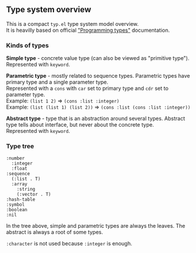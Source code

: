 ## Type system overview

This is a compact `typ.el` type system model overview.  
It is heavilly based on official ["Programming types"](https://www.gnu.org/software/emacs/manual/html_node/elisp/Programming-Types.html#Programming-Types) documentation.

### Kinds of types

**Simple type** - concrete value type (can also be viewed as "primitive type").  
Represented with `keyword`.

**Parametric type** - mostly related to sequence types.
Parametric types have primary type and a single parameter type.  
Represented with a `cons` with `car` set to primary type and `cdr`
set to parameter type.  
Example: `(list 1 2)` => `(cons :list :integer)`  
Example: `(list (list 1) (list 2))` => `(cons :list (cons :list :integer))`  

**Abstract type** - type that is an abstraction around several types.
Abstract type tells about interface, but never about the concrete type.  
Represented with `keyword`.

### Type tree

```elisp
:number
  :integer
  :float
:sequence
  (:list . T)
  :array
    :string
    (:vector . T)
:hash-table
:symbol
:boolean
:nil
```

In the tree above, simple and parametric types are always the leaves.
The abstract is always a root of some types.

`:character` is not used because `:integer` is enough.
